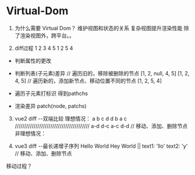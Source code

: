 # Virtual-Dom

1. 为什么需要 Virtual Dom？
维护视图和状态的关系
复杂视图提升渲染性能
除了渲染视图外，跨平台。。


2. diff过程
1 2 3 4 5
1 2 5 4

* 判断属性的更改

* 判断列表(子元素)差异
// 遍历旧的，移除被删除的节点
[1, 2, null, 4, 5]
[1, 2, 4, 5]
// 遍历新的，添加新节点、移动位置不同的节点
[1, 2, 5, 4]

* 遍历子元素打标识
得到pathchs

* 渲染差异
patch(node, patchs)

3. vue2 diff --双端比较
理想情况：
a   b   c   d
d   b   a   c
////////////////////////////////////////
a-d
d-c
a-c
d-d
// 移动、添加、删除节点
非理想情况：
<!-- a b c d
b a d c -->

4. vue3 diff --最长递增子序列
Hello World
Hey World
||
text1: 'llo'
text2: 'y'
// 移动、添加、删除节点

移动过程？
